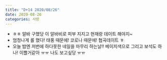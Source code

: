 ```yaml
---
title: "D+14 2020/08/26"
date: 2020-08-26
categories: 사랑
---
```

- ㅎㅎ 알바 구했당 이 알바비로 피부 지지고 현재랑 데이트 해야지~
- 엄청나게 롤 했다! 태풍 때문에! 코로나 때문에! 협곡데이트 ㅎ
- 오늘 밤엔 저번에 하다못한 네일을 마무리 하는날!! 베이지색으로 그리고 보석도 하나! 이쁠거같아 ㅠㅠ 나도 보고싶당 ㅠㅠ
